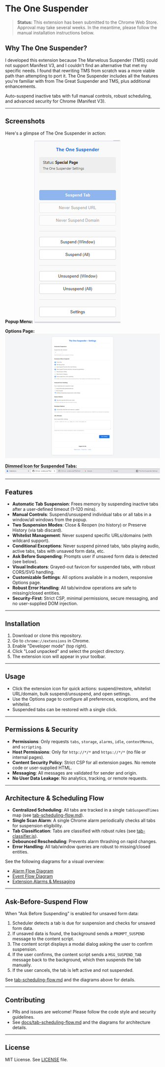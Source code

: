 # The One Suspender

> **Status:** This extension has been submitted to the Chrome Web Store. Approval may take several weeks. In the meantime, please follow the manual installation instructions below.

## Why The One Suspender?

I developed this extension because The Marvelous Suspender (TMS) could not support Manifest V3, and I couldn't find an alternative that met my specific needs. I found that rewriting TMS from scratch was a more viable path than attempting to port it. The One Suspender includes all the features you're familiar with from The Great Suspender and TMS, plus additional enhancements.

Auto-suspend inactive tabs with full manual controls, robust scheduling, and advanced security for Chrome (Manifest V3).

---

## Screenshots

Here's a glimpse of The One Suspender in action:

**Popup Menu:**
![Popup Menu](docs/screenshots/ss_popup.png)

**Options Page:**
![Options Page](docs/screenshots/ss_options.png)

**Dimmed Icon for Suspended Tabs:**
![Dimmed Icon](docs/screenshots/ss_icon_dim.png)

---

## Features

- **Automatic Tab Suspension**: Frees memory by suspending inactive tabs after a user-defined timeout (1–120 mins).
- **Manual Controls**: Suspend/unsuspend individual tabs or all tabs in a window/all windows from the popup.
- **Two Suspension Modes**: Close & Reopen (no history) or Preserve History (via tab discard).
- **Whitelist Management**: Never suspend specific URLs/domains (with wildcard support).
- **Conditional Exceptions**: Never suspend pinned tabs, tabs playing audio, active tabs, tabs with unsaved form data, etc.
- **Ask Before Suspending**: Prompts user if unsaved form data is detected (see below).
- **Visual Indicators**: Grayed-out favicon for suspended tabs, with robust CORS/SVG handling.
- **Customizable Settings**: All options available in a modern, responsive Options page.
- **Robust Error Handling**: All tab/window operations are safe to missing/closed entities.
- **Security-First**: Strict CSP, minimal permissions, secure messaging, and no user-supplied DOM injection.

---

## Installation

1. Download or clone this repository.
2. Go to `chrome://extensions` in Chrome.
3. Enable "Developer mode" (top right).
4. Click "Load unpacked" and select the project directory.
5. The extension icon will appear in your toolbar.

---

## Usage

- Click the extension icon for quick actions: suspend/restore, whitelist URL/domain, bulk suspend/unsuspend, and open settings.
- Use the Options page to configure all preferences, exceptions, and the whitelist.
- Suspended tabs can be restored with a single click.

---

## Permissions & Security

- **Permissions**: Only requests `tabs`, `storage`, `alarms`, `idle`, `contextMenus`, and `scripting`.
- **Host Permissions**: Only for `http://*/*` and `https://*/*` (no file or internal pages).
- **Content Security Policy**: Strict CSP for all extension pages. No remote code or user-supplied HTML.
- **Messaging**: All messages are validated for sender and origin.
- **No User Data Leakage**: No analytics, tracking, or remote requests.

---

## Architecture & Scheduling Flow

- **Centralized Scheduling**: All tabs are tracked in a single `tabSuspendTimes` map (see [tab-scheduling-flow.md](docs/tab-scheduling-flow.md)).
- **Single Scan Alarm**: A single Chrome alarm periodically checks all tabs for suspension eligibility.
- **Tab Classification**: Tabs are classified with robust rules (see [tab-classifier.js](tab-classifier.js)).
- **Debounced Rescheduling**: Prevents alarm thrashing on rapid changes.
- **Error Handling**: All tab/window queries are robust to missing/closed entities.

See the following diagrams for a visual overview:
- [Alarm Flow Diagram](docs/alarm-flow.puml)
- [Event Flow Diagram](docs/event-flow.puml)
- [Extension Alarms & Messaging](docs/extension-alarms-messaging.puml)

---

## Ask-Before-Suspend Flow

When "Ask Before Suspending" is enabled for unsaved form data:
1. Scheduler detects a tab is due for suspension and checks for unsaved form data.
2. If unsaved data is found, the background sends a `PROMPT_SUSPEND` message to the content script.
3. The content script displays a modal dialog asking the user to confirm suspension.
4. If the user confirms, the content script sends a `MSG_SUSPEND_TAB` message back to the background, which then suspends the tab manually.
5. If the user cancels, the tab is left active and not suspended.

See [tab-scheduling-flow.md](docs/tab-scheduling-flow.md) and the diagrams above for details.

---

## Contributing

- PRs and issues are welcome! Please follow the code style and security guidelines.
- See [docs/tab-scheduling-flow.md](docs/tab-scheduling-flow.md) and the diagrams for architecture details.

---

## License

MIT License. See [LICENSE](LICENSE) file. 